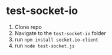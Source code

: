 # test-socket-io

1. Clone repo
2. Navigate to the `test-socket-io` folder
3. run `npm install socket.io-client`
4. run `node test-socket.js`  
